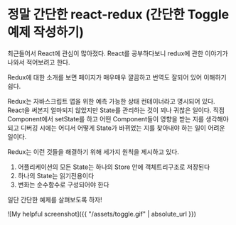 정말 간단한 react-redux 
(간단한 Toggle 예제 작성하기)
=====================

최근들어서 React에 관심이 많아졌다. 
React를 공부하다보니 redux에 관한 이야기가 나와서 적어보려고 한다.

Redux에 대한 소개를 보면 페이지가 매우매우 깔끔하고 번역도 잘되어 있어 이해하기 쉽다.

Redux는 자바스크립트 앱을 위한 예측 가능한 상태 컨테이너라고 명시되어 있다. 
React을 써본지 얼마되지 않았지만 State를 관리하는 것이 꾀나 귀찮은 일이다. 
직접 Component에서 setState를 하고 어떤 Component들이 영향을 받는 지를 생각해야되고 디버깅 시에는 어디서 어떻게 State가 바뀌었는 지를 찾아내야 하는 일이 어려운 일이다.

Redux는 이런 것들을 해결하기 위해 세가지 원칙을 제시하고 있다.
1. 어플리케이션의 모든 State는 하나의 Store 안에 객체트리구조로 저장된다
2. 하나의 State는 읽기전용이다
3. 변화는 순수함수로 구성되어야 한다

일단 간단한 예제를 살펴보도록 하자!

![My helpful screenshot]({{ "/assets/toggle.gif" | absolute_url }})
 

